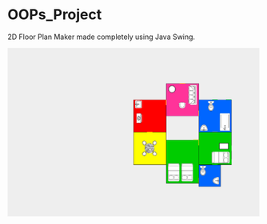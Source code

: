 # OOPs_Project
2D Floor Plan Maker made completely using Java Swing.

![floor example](floorplan.png)
